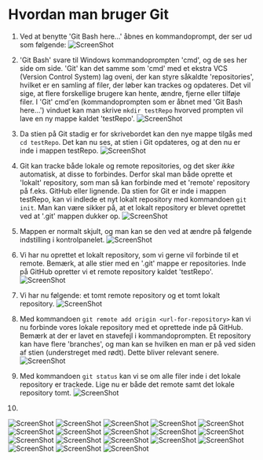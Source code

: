 # Hvordan man bruger Git

1. Ved at benytte 'Git Bash here...' åbnes en kommandoprompt, der ser ud som følgende:
![ScreenShot](pics/1.png)

2. 'Git Bash' svare til Windows kommandoprompten 'cmd', og de ses her side om side.
   'Git' kan det samme som 'cmd' med et ekstra VCS (Version Control System) lag oveni, der kan styre såkaldte 'repositories',
   hvilket er en samling af filer, der løber kan trackes og opdateres. Det vil sige, at flere forskellige brugere kan hente,
   ændre, fjerne eller tilføje filer. I 'Git' cmd'en (kommandoprompten som er åbnet med 'Git Bash here...') vinduet kan
   man skrive ```mkdir testRepo``` hvorved prompten vil lave en ny mappe kaldet 'testRepo'.
![ScreenShot](pics/2.png)

3. Da stien på Git stadig er for skrivebordet kan den nye mappe tilgås med ```cd testRepo```. Det kan nu ses, at stien i
   Git opdateres, og at den nu er inde i mappen testRepo.
![ScreenShot](pics/3.png)

4. Git kan tracke både lokale og remote repositories, og det sker _ikke_ automatisk, at disse to forbindes. Derfor skal man
   både oprette et 'lokalt' repository, som man så kan forbinde med et 'remote' repository på f.eks. GitHub eller lignende.
   Da stien for Git er inde i mappen testRepo, kan vi indlede et nyt lokalt repository med kommandoen ```git init```.
   Man kan være sikker på, at et lokalt repository er blevet oprettet ved at '.git' mappen dukker op.
![ScreenShot](pics/4.png)

5. Mappen er normalt skjult, og man kan se den ved at ændre på følgende indstilling i kontrolpanelet.
![ScreenShot](pics/5.png)

6. Vi har nu oprettet et lokalt repository, som vi gerne vil forbinde til et remote. Bemærk, at alle stier med en '.git' mappe
   er repositories. Inde på GitHub opretter vi et remote repository kaldet 'testRepo'.
![ScreenShot](pics/6.png)

7. Vi har nu følgende: et tomt remote repository og et tomt lokalt repository.
![ScreenShot](pics/7.png)

8. Med kommandoen ```git remote add origin <url-for-repository>``` kan vi nu forbinde vores lokale repository med et oprettede
   inde på GitHub. Bemærk at der er lavet en stavefejl i kommandoprompten. Et repository kan have flere 'branches', og man kan se
   hvilken en man er på ved siden af stien (understreget med rødt). Dette bliver relevant senere.
![ScreenShot](pics/8.png)

9. Med kommandoen ```git status``` kan vi se om alle filer inde i det lokale repository er trackede. Lige nu er både det remote
   samt det lokale repository tomt.
![ScreenShot](pics/9.png)

10. 

![ScreenShot](pics/10.png)
![ScreenShot](pics/11.png)
![ScreenShot](pics/12.png)
![ScreenShot](pics/13.png)
![ScreenShot](pics/14.png)
![ScreenShot](pics/15.png)
![ScreenShot](pics/16.png)
![ScreenShot](pics/17.png)
![ScreenShot](pics/18.png)
![ScreenShot](pics/19.png)
![ScreenShot](pics/20.png)
![ScreenShot](pics/21.png)
![ScreenShot](pics/22.png)
![ScreenShot](pics/23.png)
![ScreenShot](pics/24.png)
![ScreenShot](pics/25.png)
![ScreenShot](pics/26.png)
![ScreenShot](pics/27.png)
